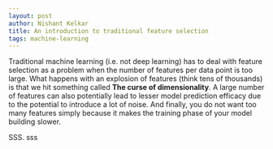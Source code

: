 ```yaml
---
layout: post
author: Nishant Kelkar
title: An introduction to traditional feature selection
tags: machine-learning
---
```


Traditional machine learning (i.e. not deep learning) has to deal with feature selection as a problem when the number of features per data point is too large.
What happens with an explosion of features (think tens of thousands) is that we hit something called **The curse of dimensionality**.
A large number of features can also potentially lead to lesser model prediction efficacy due to the potential to introduce a lot of noise.
And finally, you do not want too many features simply because it makes the training phase of your model building slower.

SSS.
sss